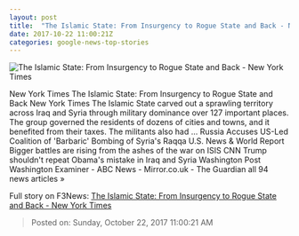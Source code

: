 ```yaml
---
layout: post
title:  "The Islamic State: From Insurgency to Rogue State and Back - New York Times"
date: 2017-10-22 11:00:21Z
categories: google-news-top-stories
---
```


![The Islamic State: From Insurgency to Rogue State and Back - New York Times](https://static01.nyt.com/images/2017/10/19/world/middleeast/isis-the-islamic-state-from-insurgency-to-rogue-state-and-back-1508642669904/isis-the-islamic-state-from-insurgency-to-rogue-state-and-back-1508642669904-facebookJumbo.jpg)

New York Times The Islamic State: From Insurgency to Rogue State and Back New York Times The Islamic State carved out a sprawling territory across Iraq and Syria through military dominance over 127 important places. The group governed the residents of dozens of cities and towns, and it benefited from their taxes. The militants also had ... Russia Accuses US-Led Coalition of 'Barbaric' Bombing of Syria's Raqqa U.S. News & World Report Bigger battles are rising from the ashes of the war on ISIS CNN Trump shouldn't repeat Obama's mistake in Iraq and Syria Washington Post Washington Examiner - ABC News - Mirror.co.uk - The Guardian all 94 news articles »


Full story on F3News: [The Islamic State: From Insurgency to Rogue State and Back - New York Times](http://www.f3nws.com/n/ZTr3m)

> Posted on: Sunday, October 22, 2017 11:00:21 AM
